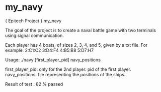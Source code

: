 # my_navy
{ Epitech Project }      my_navy 

The goal of the project is to create a naval battle game with two terminals using signal communication.

Each player has 4 boats, of sizes 2, 3, 4, and 5, given by a txt file. For example:
2:C1:C2
3:D4:F4
4:B5:B8
5:D7:H7

Usage:
./navy [first_player_pid] navy_positions

first_player_pid: only for the 2nd player. pid of the first player.
navy_positions: file representing the positions of the ships.

Result of test :  82 % passed

